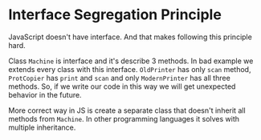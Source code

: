 # Interface Segregation Principle

JavaScript doesn't have interface. And that makes following this principle hard.

Class `Machine` is interface and it's describe 3 methods. In bad example we extends every class with this interface. `OldPrinter` has only `scan` method, `ProtCopier` has `print` and `scan` and only `ModernPrinter` has all three methods. So, if we write our code in this way we will get unexpected behavior in the future.

More correct way in JS is create a separate class that doesn't inherit all methods from `Machine`. In other programming languages it solves with multiple inheritance.